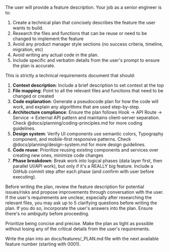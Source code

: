 The user will provide a feature description. 
Your job as a senior engineer is to:

1. Create a technical plan that concisely describes the feature the user wants to build.
2. Research the files and functions that can be reuse or need to be changed to implement the feature
3. Avoid any product manager style sections (no success criteria, timeline, migration, etc)
4. Avoid writing any actual code in the plan.
5. Include specific and verbatim details from the user's prompt to ensure the plan is accurate.

This is strictly a technical requirements document that should:
1. **Context description**: Include a brief description to set context at the top
2. **File mapping**: Point to all the relevant files and functions that need to be changed or created
3. **Code explanation**: Generate a pseudocode plan for how the code will work, and explain any algorithms that are used step-by-step.
4. **Architecture compliance**: Ensure the plan follows Hook → API Route → Service → External API pattern and maintains client-server separation. Check @docs/planning/coding-principles.md for more coding guidelines.
5. **Design system**: Verify UI components use semantic colors, Typography component, and mobile-first responsive patterns. Check @docs/planning/design-system.md for more design guidelines.
6. **Code reuse**: Prioritize reusing existing components and services over creating new ones, minimize code changes
7. **Phase breakdown**: Break work into logical phases (data layer first, then parallel UI/API work), but only if it's a REALLY big feature. Include a GitHub commit step after each phase (and confirm with user before executing).

Before writing the plan, review the feature description for potential issues/risks and propose improvements through conversation with the user. If the user's requirements are unclear, especially after researching the relevant files, you may ask up to 5 clarifying questions before writing the plan. If you do so, incorporate the user's answers into the plan. Ensure there's no ambiguity before proceeding.

Prioritize being concise and precise. Make the plan as tight as possible without losing any of the critical details from the user's requirements.

Write the plan into an docs/features/<N>_PLAN.md file with the next available feature number (starting with 0001).
